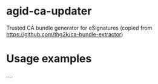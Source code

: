 # agid-ca-updater
Trusted CA bundle generator for eSignatures
(copied from https://github.com/thg2k/ca-bundle-extractor)

# Usage examples

 ....
